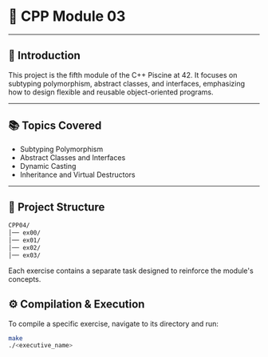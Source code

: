 # 🚀 CPP Module 03

---

## 📌 Introduction 
This project is the fifth module of the C++ Piscine at 42. It focuses on subtyping polymorphism, abstract classes, and interfaces, emphasizing how to design flexible and reusable object-oriented programs.

---

## 📚 Topics Covered
- Subtyping Polymorphism
- Abstract Classes and Interfaces
- Dynamic Casting
- Inheritance and Virtual Destructors

---

## 📂 Project Structure
```bash
CPP04/
│── ex00/
│── ex01/
│── ex02/
│── ex03/
```

Each exercise contains a separate task designed to reinforce the module's concepts.

## ⚙️ Compilation & Execution 
To compile a specific exercise, navigate to its directory and run:
```bash
make
./<executive_name>
```
